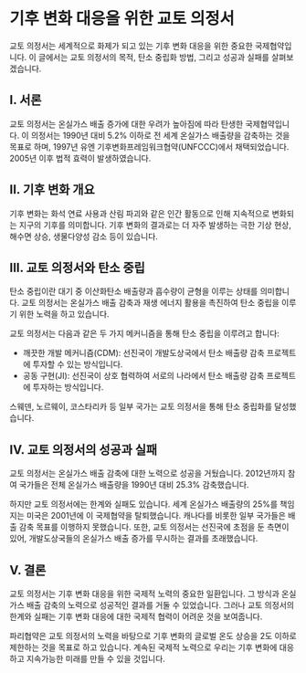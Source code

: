 # 기후 변화 대응을 위한 교토 의정서

교토 의정서는 세계적으로 화제가 되고 있는 기후 변화 대응을 위한 중요한 국제협약입니다. 이 글에서는 교토 의정서의 목적, 탄소 중립화 방법, 그리고 성공과 실패를 살펴보겠습니다.

## I. 서론

교토 의정서는 온실가스 배출 증가에 대한 우려가 높아짐에 따라 탄생한 국제협약입니다. 이 의정서는 1990년 대비 5.2% 이하로 전 세계 온실가스 배출량을 감축하는 것을 목표로 하며, 1997년 유엔 기후변화프레임워크협약(UNFCCC)에서 채택되었습니다. 2005년 이후 법적 효력이 발생하였습니다.

## II. 기후 변화 개요

기후 변화는 화석 연료 사용과 산림 파괴와 같은 인간 활동으로 인해 지속적으로 변화되는 지구의 기후를 의미합니다. 기후 변화의 결과로는 더 자주 발생하는 극한 기상 현상, 해수면 상승, 생물다양성 감소 등이 있습니다.

## III. 교토 의정서와 탄소 중립

탄소 중립이란 대기 중 이산화탄소 배출량과 흡수량이 균형을 이루는 상태를 의미합니다. 교토 의정서는 온실가스 배출 감축과 재생 에너지 활용을 촉진하여 탄소 중립을 이루기 위한 노력을 하고 있습니다.

교토 의정서는 다음과 같은 두 가지 메커니즘을 통해 탄소 중립을 이루려고 합니다:

- 깨끗한 개발 메커니즘(CDM): 선진국이 개발도상국에서 탄소 배출량 감축 프로젝트에 투자할 수 있는 방식입니다.
- 공동 구현(JI): 선진국이 상호 협력하여 서로의 나라에서 탄소 배출량 감축 프로젝트에 투자하는 방식입니다.

스웨덴, 노르웨이, 코스타리카 등 일부 국가는 교토 의정서을 통해 탄소 중립화를 달성했습니다.

## IV. 교토 의정서의 성공과 실패

교토 의정서는 온실가스 배출 감축에 대한 노력으로 성공을 거뒀습니다. 2012년까지 참여 국가들은 전체 온실가스 배출량을 1990년 대비 25.3% 감축했습니다.

하지만 교토 의정서에는 한계와 실패도 있습니다. 세계 온실가스 배출량의 25%를 책임지는 미국은 2001년에 이 국제협약을 탈퇴했습니다. 캐나다를 비롯한 일부 국가들은 배출 감축 목표를 이행하지 못했습니다. 또한, 교토 의정서는 선진국에 초점을 둔 측면이 있어, 개발도상국들의 온실가스 배출 증가를 무시하는 결과를 초래했습니다.

## V. 결론

교토 의정서는 기후 변화 대응을 위한 국제적 노력의 중요한 일환입니다. 그 방식과 온실가스 배출 감축의 노력으로 성공적인 결과를 거둘 수 있었습니다. 그러나 교토 의정서의 한계와 실패는 기후 변화 대응에 대한 국제적 협력이 어려운 것을 보여줍니다.

파리협약은 교토 의정서의 노력을 바탕으로 기후 변화의 글로벌 온도 상승을 2도 이하로 제한하는 것을 목표로 하고 있습니다. 계속된 국제적 노력으로 우리는 기후 변화에 대응하고 지속가능한 미래를 만들 수 있을 것입니다.
